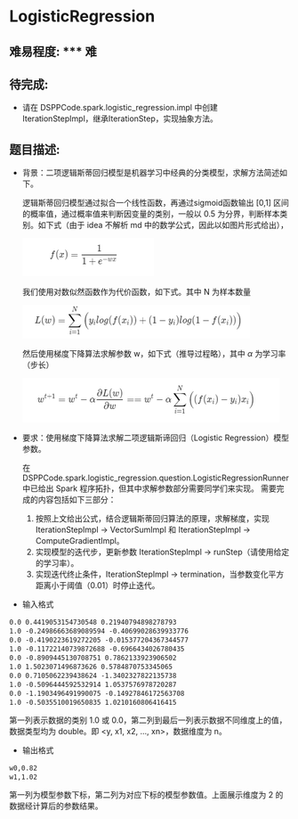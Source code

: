 # LogisticRegression

## 难易程度:  \*** 难

## 待完成:

* 请在 DSPPCode.spark.logistic_regression.impl 中创建 IterationStepImpl，继承IterationStep，实现抽象方法。

## 题目描述:

- 背景：二项逻辑斯蒂回归模型是机器学习中经典的分类模型，求解方法简述如下。

  逻辑斯蒂回归模型通过拟合一个线性函数，再通过sigmoid函数输出 [0,1] 区间的概率值，通过概率值来判断因变量的类别，一般以 0.5 为分界，判断样本类别。如下式（由于 idea 不解析 md 中的数学公式，因此以如图片形式给出），

  ![avatar](./resources/1.PNG)

  我们使用对数似然函数作为代价函数，如下式。其中 N 为样本数量

  ![avatar](./resources/2.PNG)

  然后使用梯度下降算法求解参数 w，如下式（推导过程略），其中 $\alpha$ 为学习率（步长）
  
  ![avatar](./resources/3.PNG)

* 要求：使用梯度下降算法求解二项逻辑斯谛回归（Logistic Regression）模型参数。

  在 DSPPCode.spark.logistic_regression.question.LogisticRegressionRunner 中已给出 Spark 程序拓扑，但其中求解参数部分需要同学们来实现。
  需要完成的内容包括如下三部分：

  1. 按照上文给出公式，结合逻辑斯蒂回归算法的原理，求解梯度，实现 IterationStepImpl -> VectorSumImpl 和 IterationStepImpl -> ComputeGradientImpl。
  2. 实现模型的迭代步，更新参数 IterationStepImpl -> runStep（请使用给定的学习率）。
  3. 实现迭代终止条件，IterationStepImpl -> termination，当参数变化平方距离小于阈值（0.01）时停止迭代。

* 输入格式

```
0.0 0.4419053154730548 0.21940794898278793
1.0 -0.24986663689089594 -0.40699028639933776
0.0 -0.4190223619272205 -0.015377204367344577
1.0 -0.11722140739872688 -0.6966434026780435
0.0 -0.8909445130708751 0.7862133923906502
1.0 1.5023071496873626 0.5784870753345065
0.0 0.7105062239438624 -1.3402327822135738
1.0 -0.5096444592532914 1.0537576978720287
0.0 -1.1903496491990075 -0.14927846172563708
1.0 -0.5035510019650835 1.0210160806416415
```
第一列表示数据的类别 1.0 或 0.0，第二列到最后一列表示数据不同维度上的值，数据类型均为 double。即 <y, x1, x2, ..., xn>，数据维度为 n。

* 输出格式

```
w0,0.82
w1,1.02
```
第一列为模型参数下标，第二列为对应下标的模型参数值。上面展示维度为 2 的数据经计算后的参数结果。

